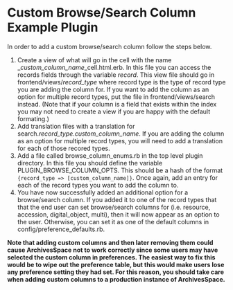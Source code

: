 # Custom Browse/Search Column Example Plugin
In order to add a custom browse/search column follow the steps below.
1. Create a view of what will go in the cell with the name \_*custom_column_name*\_cell.html.erb. In this file you can access the records fields through the variable *record*. This view file should go in frontend/views/*record_type* where record type is the type of record type you are adding the column for. If you want to add the column as an option for multiple record types, put the file in frontend/views/search instead. (Note that if your column is a field that exists within the index you may not need to create a view if you are happy with the default formating.)
2. Add translation files with a translation for search.*record_type*.*custom_column_name*. If you are adding the column as an option for multiple record types, you will need to add a translation for each of those recored types.
3. Add a file called browse_column_enums.rb in the top level plugin directory. In this file you should define the variable PLUGIN_BROWSE_COLUMN_OPTS. This should be a hash of the format `{record_type => [custom_column_name]}`. Once again, add an entry for each of the record types you want to add the column to.
4. You have now successfully added an additional option for a browse/search column. If you added it to one of the record types that that the end user can set browse/search columns for (i.e. resource, accession, digital_object, multi), then it will now appear as an option to the user. Otherwise, you can set it as one of the default columns in config/preference_defaults.rb.

**Note that adding custom columns and then later removing them could cause ArchivesSpace not to work correctly since some users may have selected the custom column in preferences. The easiest way to fix this would be to wipe out the preference table, but this would make users lose any preference setting they had set. For this reason, you should take care when adding custom columns to a production instance of ArchivesSpace.**